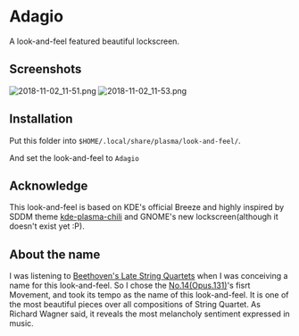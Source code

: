 # Adagio

A look-and-feel featured beautiful lockscreen.

## Screenshots

![2018-11-02_11-51.png](https://i.loli.net/2018/11/02/5bdbca80959bf.png)
![2018-11-02_11-53.png](https://i.loli.net/2018/11/02/5bdbca8058d76.png)

## Installation

Put this folder into `$HOME/.local/share/plasma/look-and-feel/`.

And set the look-and-feel to `Adagio`

## Acknowledge

This look-and-feel is based on KDE's official Breeze and highly inspired by SDDM theme [kde-plasma-chili](https://github.com/MarianArlt/kde-plasma-chili) and GNOME's new lockscreen(although it doesn't exist yet :P).

## About the name

I was listening to [Beethoven's Late String Quartets](https://en.wikipedia.org/wiki/Late_string_quartets_(Beethoven)) when I was conceiving a name for this look-and-feel. So I chose the [No.14(Opus.131)](https://en.wikipedia.org/wiki/String_Quartet_No._14_(Beethoven))'s fisrt Movement, and took its tempo as the name of this look-and-feel. It is one of the most beautiful pieces over all compositions of String Quartet. As Richard Wagner said, it reveals the most melancholy sentiment expressed in music.
